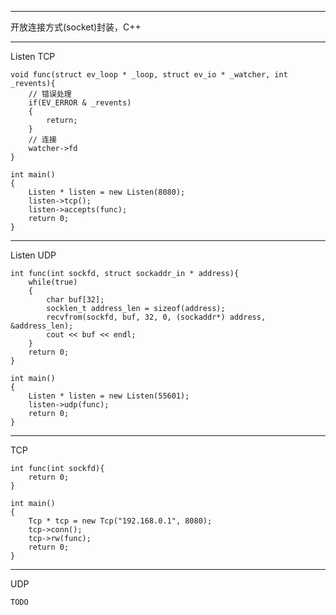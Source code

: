 -----------------------------------  
开放连接方式(socket)封装，C++

-----------------------------------  
Listen TCP

	void func(struct ev_loop * _loop, struct ev_io * _watcher, int _revents){
		// 错误处理
		if(EV_ERROR & _revents)
		{
			return;
		}
		// 连接
		watcher->fd
	}

	int main()
	{
		Listen * listen = new Listen(8080);
		listen->tcp();
		listen->accepts(func);
		return 0;
	}

-----------------------------------  
Listen UDP

	int func(int sockfd, struct sockaddr_in * address){
		while(true)
		{
		    char buf[32];
		    socklen_t address_len = sizeof(address);
		    recvfrom(sockfd, buf, 32, 0, (sockaddr*) address, &address_len);
		    cout << buf << endl;
		}
		return 0;
	}

	int main()
	{
		Listen * listen = new Listen(55601);
		listen->udp(func);
		return 0;
	}

-----------------------------------  
TCP

	int func(int sockfd){
		return 0;
	}

	int main()
	{
		Tcp * tcp = new Tcp("192.168.0.1", 8080);
		tcp->conn();
		tcp->rw(func);
		return 0;
	}

-----------------------------------  
UDP

	TODO
